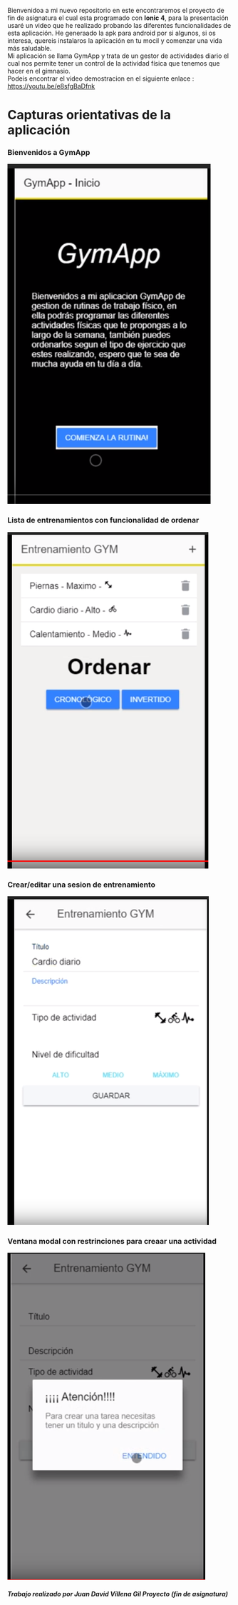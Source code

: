 Bienvenidoa a mi nuevo repositorio en este encontraremos el proyecto de fin de asignatura el cual esta programado con <strong>Ionic 4</strong>, para la presentación usaré un video que he realizado probando las diferentes funcionalidades de esta aplicación. He generaado la apk para android por si algunos, si os interesa, quereis instalaros la aplicación en tu mocil y comenzar una vida más saludable.<br>
Mi aplicación se llama GymApp y trata de un gestor de actividades diario el cual nos permite tener un control de la actividad física que tenemos que hacer en el gimnasio. 
<br> Podeis encontrar el video demostracion en el siguiente enlace : https://youtu.be/e8sfgBaDfnk  

<h1> Capturas orientativas de la aplicación</h1>
<h3>Bienvenidos a GymApp</h3>
<img src="cap1.PNG"></img>
<h3>Lista de entrenamientos con funcionalidad de ordenar</h3>
<img src="cap3.PNG"></img>
<h3>Crear/editar una sesion de entrenamiento</h3>
<img src="cap2.PNG"></img>
<h3>Ventana modal con restrinciones para creaar una actividad</h3>
<img src="cap4.PNG"></img>
<h5>Trabajo realizado por Juan David Villena Gil Proyecto (fin de asignatura)</h5> 
